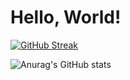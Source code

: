 <h1>Hello, World!</h1>

[![GitHub Streak](https://streak-stats.demolab.com?user=Reholly&theme=dark&border_radius=5&card_width=900)](https://git.io/streak-stats)

![Anurag's GitHub stats](https://github-readme-stats.vercel.app/api?username=Sug4chy&show_icons=true&theme=dark#gh-dark-mode-only)
